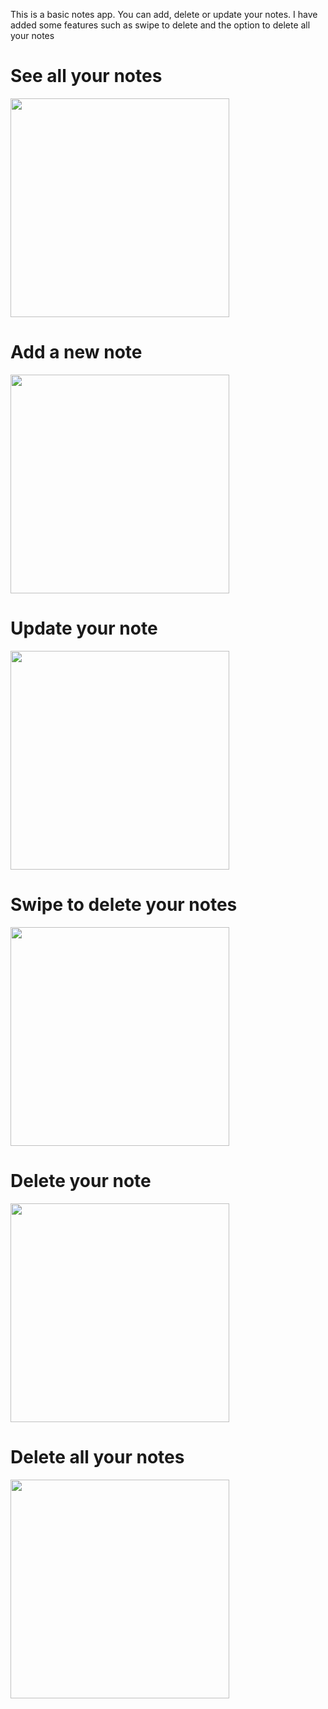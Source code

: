 This is a basic notes app. You can add, delete or update your notes. I have added some features such as swipe to delete and the option to delete all your notes




# See all your notes
<img src="images/listNotes.png" width="350">


# Add a new note
<img src="images/addNote.png" width="350">


# Update your note
<img src="images/updateNote.png" width="350">


# Swipe to delete your notes

<img src="images/swipeToDelete.png" width="350">


# Delete your note
<img src="images/deleteNote.png" width="350">



# Delete all your notes
<img src="images/deleteAllNotes.png" width="350">
